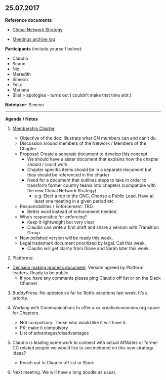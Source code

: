 ## 25.07.2017

**Reference documents**: 

* [Global Network Strategy](https://github.com/creativecommons/global-network-strategy/blob/master/GlobalNetworkStrategy-Final.md)

* [Meetings archive log](https://github.com/creativecommons/global-network-strategy#the-advisory-group-for-the-transition) 

**Participants** (include yourself below):

* Claudio
* Scann
* Nic
* Meredith
* Simeon
* Felix
* Mariana
* Bilal > apologies - turns out I couldn’t make that time slot:( 

**Notetaker**: Simeon

---

**Agenda / Notes**

1. [Membership Charter](https://docs.google.com/document/d/1addlx0IwGIxAkul_QvkQgL5zkL0X3ru-Bm7roxjKXds/edit#).

	* Objective of the doc: illustrate what GN members can and can’t do.
    * Discussion around members of the Network / Members of the Chapter
    * Proposal: Create a separate document to develop this concept
	    * We should have a sister document that explains how the chapter should / could work
	    * Chapter specific items should be in a separate document but they should be referenced in the charter
	    * Need for a document that outlines steps to take in order to transform former country teams into chapters (compatible with the new Global Network Strategy)
            * e.g. Elect a rep to the GNC, Choose a Public Lead, Have at least one meeting in a given period etc
    * Responsibilities / Enforcement: TBD. 
        * Better word instead of enforcement needed. 
    * Who’s responsible for enforcing?
	    * Keep it lightweight but very clear
	    * Claudio can write a first draft and share a version with Transition Group
	* New polished version will be ready this week. 
	* Legal trademark document prioritized by legal. Call this week.
		* Claudio will get clarity from Diane and Sarah later this week.

2. Platforms: 
* [Decision making process document](https://github.com/creativecommons/global-network-strategy/blob/master/docs/Platforms-Guidelines-for-decision-making.md). Version agreed by Platform leaders. Ready to be public.
    * If you have any comments please ping Claudio off list or on the Slack Channel

3. *BuddyPress*. No updates so far bc Rob’s vacations last week. It’s a priority.

4. Working with Communications to offer a xx.creativecommons.org space for Chapters.
	* Not compulsory. Those who would like it will have it.
	* PK: make it compulsory
    * List of advantages/disadvantages

5. Claudio is leading some work to connect with actual Affiliates or former CC related people we would like to see included on this new strategy. Ideas?
	* Reach out to Claudio off list or Slack 

6. Next meeting. We will have a long doodle as usual. 